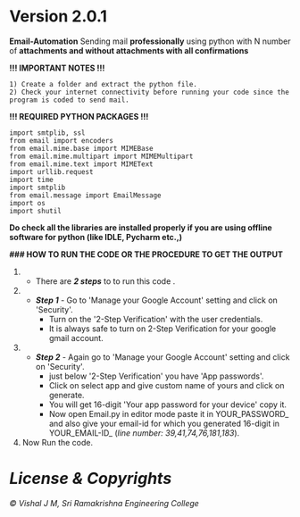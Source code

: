 # Version 2.0.1

   **Email-Automation**
   Sending mail **professionally** using python with N number of **attachments and without attachments with all confirmations**

**!!!  IMPORTANT NOTES  !!!**

    1) Create a folder and extract the python file.
    2) Check your internet connectivity before running your code since the program is coded to send mail.

**!!!  REQUIRED PYTHON PACKAGES   !!!**

    import smtplib, ssl
    from email import encoders
    from email.mime.base import MIMEBase
    from email.mime.multipart import MIMEMultipart
    from email.mime.text import MIMEText
    import urllib.request
    import time
    import smtplib
    from email.message import EmailMessage
    import os
    import shutil
    

**Do check all the libraries are installed properly if you are using offline software for python (like IDLE, Pycharm etc.,)**

**### HOW TO RUN THE CODE OR THE PROCEDURE TO GET THE OUTPUT**

   1) * There are **_2 steps_** to to run this code .
   2) * **_Step 1_** - Go to 'Manage your Google Account' setting and click on 'Security'.
          * Turn on the '2-Step Verification' with the user credentials.
          * It is always safe to turn on 2-Step Verification for your google gmail account.
   3) * **_Step 2_** - Again go to 'Manage your Google Account' setting and click on 'Security'.
          * just below '2-Step Verification' you have 'App passwords'.
          * Click on select app and give custom name of yours and click on generate.
          * You will get 16-digit 'Your app password for your device' copy it.
          * Now open Email.py in editor mode paste it in YOUR_PASSWORD_ and also give your email-id for which you generated 16-digit in YOUR_EMAIL-ID_ (_line number: 39,41,74,76,181,183_).
   4) Now Run the code.

# _License & Copyrights_

_© Vishal J M, Sri Ramakrishna Engineering College_
